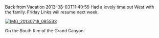 Back from Vacation
2013-08-03T11:40:59
Had a lovely time out West with the family. Friday Links will resume next week.

[![IMG_20130718_085533](/content/images/blog/Windows-Live-Writer/Back-from-Vacation_6B11/IMG_20130718_085533_thumb.jpg)](/content/images/blog/Windows-Live-Writer/Back-from-Vacation_6B11/IMG_20130718_085533_2.jpg)

On the South Rim of the Grand Canyon.
